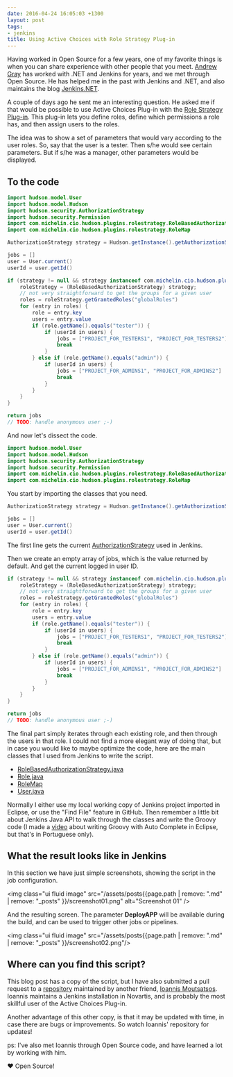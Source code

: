 ```yaml
---
date: 2016-04-24 16:05:03 +1300
layout: post
tags:
- jenkins
title: Using Active Choices with Role Strategy Plug-in
---
```


Having worked in Open Source for a few years, one of my favorite things is when you can
share experience with other people that you meet. [Andrew Gray](https://github.com/agray)
has worked with .NET and Jenkins for years, and we met through Open Source. He has helped me
in the past with Jenkins and .NET, and also maintains the blog
[Jenkins.NET](http://jenkinsheaven.blogspot.co.nz/).

A couple of days ago he sent me an interesting question. He asked me if that would be possible
to use Active Choices Plug-in with the [Role Strategy Plug-in](https://wiki.jenkins-ci.org/display/JENKINS/Role+Strategy+Plugin).
This plug-in lets you define roles, define which permissions a role has, and then assign users to the roles.

<!--more-->

The idea was to show a set of parameters that would vary according to the user roles. So, say that the user
is a tester. Then s/he would see certain parameters. But if s/he was a manager, other parameters would be
displayed.

## To the code

```java
import hudson.model.User
import hudson.model.Hudson
import hudson.security.AuthorizationStrategy
import hudson.security.Permission
import com.michelin.cio.hudson.plugins.rolestrategy.RoleBasedAuthorizationStrategy
import com.michelin.cio.hudson.plugins.rolestrategy.RoleMap

AuthorizationStrategy strategy = Hudson.getInstance().getAuthorizationStrategy();

jobs = []
user = User.current()
userId = user.getId()

if (strategy != null && strategy instanceof com.michelin.cio.hudson.plugins.rolestrategy.RoleBasedAuthorizationStrategy) {
    roleStrategy = (RoleBasedAuthorizationStrategy) strategy;
    // not very straightforward to get the groups for a given user
    roles = roleStrategy.getGrantedRoles("globalRoles")
    for (entry in roles) {
        role = entry.key
        users = entry.value
        if (role.getName().equals("tester")) {
            if (userId in users) {
                jobs = ["PROJECT_FOR_TESTERS1", "PROJECT_FOR_TESTERS2"]
                break
            }
        } else if (role.getName().equals("admin")) {
            if (userId in users) {
                jobs = ["PROJECT_FOR_ADMINS1", "PROJECT_FOR_ADMINS2"]
                break
            }
        }
    }
}

return jobs
// TODO: handle anonymous user ;-)
```

And now let's dissect the code.

```java
import hudson.model.User
import hudson.model.Hudson
import hudson.security.AuthorizationStrategy
import hudson.security.Permission
import com.michelin.cio.hudson.plugins.rolestrategy.RoleBasedAuthorizationStrategy
import com.michelin.cio.hudson.plugins.rolestrategy.RoleMap
```

You start by importing the classes that you need.

```java
AuthorizationStrategy strategy = Hudson.getInstance().getAuthorizationStrategy();

jobs = []
user = User.current()
userId = user.getId()
```

The first line gets the current [AuthorizationStrategy](https://github.com/jenkinsci/jenkins/blob/f6e431b80c4d162560419fa51633224a9724bb0d/core/src/main/java/hudson/security/AuthorizationStrategy.java)
used in Jenkins.

Then we create an empty array of jobs, which is the value returned by default. And get the current
logged in user ID.

```java
if (strategy != null && strategy instanceof com.michelin.cio.hudson.plugins.rolestrategy.RoleBasedAuthorizationStrategy) {
    roleStrategy = (RoleBasedAuthorizationStrategy) strategy;
    // not very straightforward to get the groups for a given user
    roles = roleStrategy.getGrantedRoles("globalRoles")
    for (entry in roles) {
        role = entry.key
        users = entry.value
        if (role.getName().equals("tester")) {
            if (userId in users) {
                jobs = ["PROJECT_FOR_TESTERS1", "PROJECT_FOR_TESTERS2"]
                break
            }
        } else if (role.getName().equals("admin")) {
            if (userId in users) {
                jobs = ["PROJECT_FOR_ADMINS1", "PROJECT_FOR_ADMINS2"]
                break
            }
        }
    }
}

return jobs
// TODO: handle anonymous user ;-)
```

The final part simply iterates through each existing role, and then through the
users in that role. I could not find a more elegant way of doing that, but in case
you would like to maybe optimize the code, here are the main classes that I
used from Jenkins to write the script.

* [RoleBasedAuthorizationStrategy.java](https://github.com/jenkinsci/role-strategy-plugin/blob/b6dca7904ce1c83b3afef0995ef5f42823171b0b/src/main/java/com/michelin/cio/hudson/plugins/rolestrategy/RoleBasedAuthorizationStrategy.java)
* [Role.java](https://github.com/jenkinsci/role-strategy-plugin/blob/master/src/main/java/com/michelin/cio/hudson/plugins/rolestrategy/Role.java)
* [RoleMap](https://github.com/jenkinsci/role-strategy-plugin/blob/b6dca7904ce1c83b3afef0995ef5f42823171b0b/src/main/java/com/michelin/cio/hudson/plugins/rolestrategy/RoleMap.java)
* [User.java](https://github.com/jenkinsci/jenkins/blob/f6e431b80c4d162560419fa51633224a9724bb0d/core/src/main/java/hudson/model/User.java)

Normally I either use my local working copy of Jenkins project imported in Eclipse, or use the
"Find File" feature in GitHub. Then remember a little bit about Jenkins Java API to walk
through the classes and write the Groovy code (I made a
[video](https://www.youtube.com/watch?v=jmPJvJGEFb4) about writing Groovy with Auto Complete in
Eclipse, but that's in Portuguese only).

## What the result looks like in Jenkins

In this section we have just simple screenshots, showing the script in the job configuration.

<img class="ui fluid image" src="/assets/posts{{page.path | remove: ".md" | remove: "_posts" }}/screenshot01.png" alt="Screenshot 01" />

And the resulting screen. The parameter **DeployAPP** will be available during the build,
and can be used to trigger other jobs or pipelines.

<img class="ui fluid image" src="/assets/posts{{page.path | remove: ".md" | remove: "_posts" }}/screenshot02.png"/>


## Where can you find this script?

This blog post has a copy of the script, but I have also submitted
a pull request to a [repository](https://github.com/imoutsatsos/jenkins-scriptlets)
maintained by another friend, [Ioannis Moutsatsos](https://github.com/imoutsatsos). Ioannis
maintains a Jenkins installation in Novartis, and is probably the most skillful user
of the Active Choices Plug-in.

Another advantage of this other copy, is that it may be updated with time, in case there are
bugs or improvements. So watch Ioannis' repository for updates!

ps: I've also met Ioannis through Open Source code, and have learned a lot by working with him. 

♥ Open Source!
